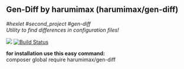 <h2>Gen-Diff by harumimax (harumimax/gen-diff) </h2> <i>#hexlet #second_project #gen-diff</i> <br>
<i>Utility to find differences in configuration files!</i> <br>

<a href="https://codeclimate.com/github/Harumimax/php-project-lvl2/maintainability"><img src="https://api.codeclimate.com/v1/badges/0ae909275fb8fca4b119/maintainability" /></a> [![Build Status](https://travis-ci.org/Harumimax/php-project-lvl2.svg?branch=master)](https://travis-ci.org/Harumimax/php-project-lvl2)

<b>for installation use this easy command:</b> <br>
composer global require harumimax/gen-diff<br><br>
